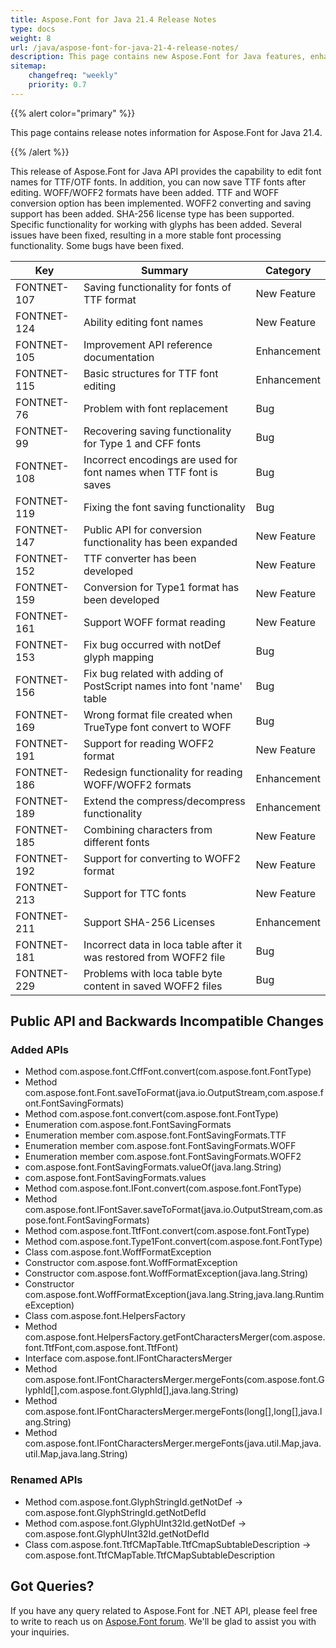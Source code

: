 ```yaml
---
title: Aspose.Font for Java 21.4 Release Notes
type: docs
weight: 8
url: /java/aspose-font-for-java-21-4-release-notes/
description: This page contains new Aspose.Font for Java features, enhancement, and bug fixes in 2021, version 21.4. 
sitemap:
    changefreq: "weekly"
    priority: 0.7
---
```


{{% alert color="primary" %}} 

This page contains release notes information for Aspose.Font for Java 21.4.

{{% /alert %}} 

This release of Aspose.Font for Java API provides the capability to edit font names for TTF/OTF fonts. In addition, you can now save TTF fonts after editing.
WOFF/WOFF2 formats have been added. TTF and WOFF conversion option has been implemented.
WOFF2 converting and saving support has been added. SHA-256 license type has been supported. Specific functionality for working with glyphs has been added.
Several issues have been fixed, resulting in a more stable font processing functionality.
Some bugs have been fixed.

|Key|Summary|Category|
---|---|---|
| FONTNET-107 | Saving functionality for fonts of TTF format | New Feature |
| FONTNET-124 | Ability editing font names | New Feature |
| FONTNET-105 | Improvement API reference documentation | Enhancement |
| FONTNET-115 | Basic structures for TTF font editing | Enhancement |
| FONTNET-76  | Problem with font replacement | Bug |
| FONTNET-99  | Recovering saving functionality for Type 1 and CFF fonts | Bug |
| FONTNET-108 | Incorrect encodings are used for font names when TTF font is saves | Bug |
| FONTNET-119 | Fixing the font saving functionality | Bug |
| FONTNET-147 | Public API for conversion functionality has been expanded | New Feature |
| FONTNET-152 | TTF converter has been developed | New Feature |
| FONTNET-159 | Conversion for Type1 format has been developed | New Feature |
| FONTNET-161 | Support WOFF format reading | New Feature |
| FONTNET-153 | Fix bug occurred with notDef glyph mapping | Bug |
| FONTNET-156 | Fix bug related with adding of PostScript names into font 'name' table | Bug |
| FONTNET-169 | Wrong format file created when TrueType font convert to WOFF | Bug |
| FONTNET-191 | Support for reading WOFF2 format | New Feature |
| FONTNET-186 | Redesign functionality for reading WOFF/WOFF2 formats | Enhancement |
| FONTNET-189 | Extend the compress/decompress functionality | Enhancement |
| FONTNET-185 | Combining characters from different fonts | New Feature |
| FONTNET-192 | Support for converting to WOFF2 format | New Feature |
| FONTNET-213 | Support for TTC fonts | New Feature |
| FONTNET-211 | Support SHA-256 Licenses | Enhancement |
| FONTNET-181 | Incorrect data in loca table after it was restored from WOFF2 file | Bug |
| FONTNET-229 | Problems with loca table byte content in saved WOFF2 files | Bug |


## Public API and Backwards Incompatible Changes

### Added APIs
 * Method com.aspose.font.CffFont.convert(com.aspose.font.FontType)
 * Method com.aspose.font.Font.saveToFormat(java.io.OutputStream,com.aspose.font.FontSavingFormats)
 * Method com.aspose.font.convert(com.aspose.font.FontType)
 * Enumeration com.aspose.font.FontSavingFormats
 * Enumeration member com.aspose.font.FontSavingFormats.TTF
 * Enumeration member com.aspose.font.FontSavingFormats.WOFF
 * Enumeration member com.aspose.font.FontSavingFormats.WOFF2
 * com.aspose.font.FontSavingFormats.valueOf(java.lang.String)
 * com.aspose.font.FontSavingFormats.values
 * Method com.aspose.font.IFont.convert(com.aspose.font.FontType)
 * Method com.aspose.font.IFontSaver.saveToFormat(java.io.OutputStream,com.aspose.font.FontSavingFormats)
 * Method com.aspose.font.TtfFont.convert(com.aspose.font.FontType)
 * Method com.aspose.font.Type1Font.convert(com.aspose.font.FontType)
 * Class com.aspose.font.WoffFormatException
 * Constructor com.aspose.font.WoffFormatException
 * Constructor com.aspose.font.WoffFormatException(java.lang.String)
 * Constructor com.aspose.font.WoffFormatException(java.lang.String,java.lang.RuntimeException)
 * Class com.aspose.font.HelpersFactory
 * Method com.aspose.font.HelpersFactory.getFontCharactersMerger(com.aspose.font.TtfFont,com.aspose.font.TtfFont)
 * Interface com.aspose.font.IFontCharactersMerger
 * Method com.aspose.font.IFontCharactersMerger.mergeFonts(com.aspose.font.GlyphId[],com.aspose.font.GlyphId[],java.lang.String)
 * Method com.aspose.font.IFontCharactersMerger.mergeFonts(long[],long[],java.lang.String)
 * Method com.aspose.font.IFontCharactersMerger.mergeFonts(java.util.Map,java.util.Map,java.lang.String)

### Renamed APIs
 * Method com.aspose.font.GlyphStringId.getNotDef -> com.aspose.font.GlyphStringId.getNotDefId
 * Method com.aspose.font.GlyphUInt32Id.getNotDef -> com.aspose.font.GlyphUInt32Id.getNotDefId
 * Class com.aspose.font.TtfCMapTable.TtfCmapSubtableDescription -> com.aspose.font.TtfCMapTable.TtfCMapSubtableDescription


## Got Queries?
If you have any query related to Aspose.Font for .NET API, please feel free to write to reach us on [Aspose.Font forum](https://forum.aspose.com/c/font/). We'll be glad to assist you with your inquiries.
